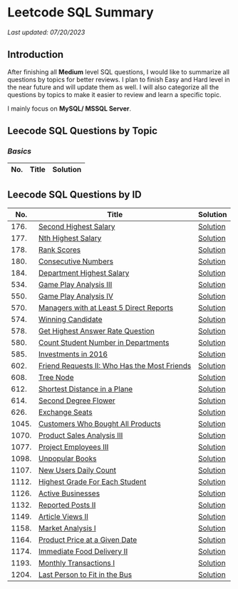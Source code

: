 # Leetcode SQL Summary
*Last updated: 07/20/2023*

## Introduction
After finishing all **Medium** level SQL questions, I would like to summarize all questions by topics for better reviews.
I plan to finish Easy and Hard level in the near future and will update them as well. I will also categorize all the questions by topics to make it easier to review and learn a specific topic.

I mainly focus on **MySQL/ MSSQL Server**.

## Leecode SQL Questions by Topic
### *Basics*

| No. | Title | Solution |
| --- | ----- | -------- |

## Leecode SQL Questions by ID
| No. | Title | Solution |
| --- | ----- | -------- |
| 176. | [Second Highest Salary](https://leetcode.com/problems/second-highest-salary/) | [Solution](Subquery/176_Second_Highest_Salary.sql) |
| 177. | [Nth Highest Salary](https://leetcode.com/problems/nth-highest-salary/) | [Solution](BeginEnd/177_Nth_Highest_Salary.sql) |
| 178. | [Rank Scores](https://leetcode.com/problems/rank-scores/) | [Solution](WindowFunction/178_Rank_Scores.sql) |
| 180. | [Consecutive Numbers](https://leetcode.com/problems/consecutive-numbers/) | [Solution](WindowFunction/180_Consecutive_Numbers.sql) |
| 184. | [Department Highest Salary](https://leetcode.com/problems/department-highest-salary/) | [Solution](WindowFunction/184_Department_Highest_Salary.sql) |
| 534. | [Game Play Analysis III](https://leetcode.com/problems/game-play-analysis-iv/) | [Solution](WindowFunction/534_Game_Play_Analysis_III.sql) |
| 550. | [Game Play Analysis IV](https://leetcode.com/problems/game-play-analysis-iii/) | [Solution](Subquery/550_Game_Play_Analysis_IV.sql) |
| 570. | [Managers with at Least 5 Direct Reports](https://leetcode.com/problems/managers-with-at-least-5-direct-reports/) | [Solution](Subquery/570_Managers_With_At_Least_5_Direct_Reports.sql) |
| 574. | [Winning Candidate](https://leetcode.com/problems/winning-candidate/) | [Solution](Join/574_Winning_Candidate.sql) |
| 578. | [Get Highest Answer Rate Question](https://leetcode.com/problems/get-highest-answer-rate-question/) | [Solution](Join/578_Get_Highest_Answer_Rate_Question.sql) |
| 580. | [Count Student Number in Departments](https://leetcode.com/problems/count-student-number-in-departments/) | [Solution](Join/580_Count_Student_Number_in_Departments.sql) |
| 585. | [Investments in 2016](https://leetcode.com/problems/investments-in-2016/) | [Solution](Join/585_Investments_in_2016.sql) |
| 602. | [Friend Requests II: Who Has the Most Friends](https://leetcode.com/problems/friend-requests-ii-who-has-the-most-friends/) | [Solution](Subquery/602_Friend_Requests_II_Who_Has_the_Most_Friends.sql) |
| 608. | [Tree Node](https://leetcode.com/problems/tree-node/) | [Solution](CaseWhen/608_Tree_Node.sql) |
| 612. | [Shortest Distance in a Plane](https://leetcode.com/problems/shortest-distance-in-a-plane/) | [Solution](Join/612_Shortest_Distance_in_a_Plane.sql) |
| 614. | [Second Degree Flower](https://leetcode.com/problems/second-degree-follower/) | [Solution](Join/614_Second_Degree_Follower.sql) |
| 626. | [Exchange Seats](https://leetcode.com/problems/exchange-seats/) | [Solution](CaseWhen/626_Exchange_Seats.sql) |
| 1045. | [Customers Who Bought All Products](https://leetcode.com/problems/customers-who-bought-all-products/) | [Solution](Subquery/1045_Customers_Who_Bought_All_Products.sql) |
| 1070. | [Product Sales Analysis III](https://leetcode.com/problems/product-sales-analysis-iii/) | [Solution](Subquery/1070_Product_Sales_Analysis_III.sql) |
| 1077. | [Project Employees III](https://leetcode.com/problems/project-employees-iii/) | [Solution](Subquery/1077_Project_Employees_III.sql) |
| 1098. | [Unpopular Books](https://leetcode.com/problems/unpopular-books/) | [Solution](Join/1098_Unpopular_Books.sql) |
| 1107. | [New Users Daily Count](https://leetcode.com/problems/new-users-daily-count/) | [Solution](Subquery/1107_New_Users_Daily_Count.sql) |
| 1112. | [Highest Grade For Each Student](https://leetcode.com/problems/highest-grade-for-each-student/) | [Solution](Subquery/1112_Highest_Grade_For_Each_Student.sql) |
| 1126. | [Active Businesses](https://leetcode.com/problems/active-businesses/) | [Solution](Subquery/1126_Active_Businesses.sql) |
| 1132. | [Reported Posts II](https://leetcode.com/problems/reported-posts-ii/) | [Solution](Subquery/1132_Reported_Posts_II.sql) |
| 1149. | [Article Views II](https://leetcode.com/problems/article-views-ii/) | [Solution](Basics/1149_Article_Views_II.sql) |
| 1158. | [Market Analysis I](https://leetcode.com/problems/market-analysis-i/) | [Solution](Join/1158_Market_Analysis_I.sql) |
| 1164. | [Product Price at a Given Date](https://leetcode.com/problems/product-price-at-a-given-date/) | [Solution](Join/1164_Product_Price_at_a_Given_Date.sql) |
| 1174. | [Immediate Food Delivery II](https://leetcode.com/problems/immediate-food-delivery-ii/) | [Solution](Join/1174_Immediate_Food_Delivery_II.sql) |
| 1193. | [Monthly Transactions I](https://leetcode.com/problems/monthly-transactions-i/) | [Solution](Join/1193_Monthly_Transactions_I.sql) |
| 1204. | [Last Person to Fit in the Bus](https://leetcode.com/problems/last-person-to-fit-in-the-bus/) | [Solution](Subquery/1204_Last_Person_to_Fit_in_the_Bus.sql) |

